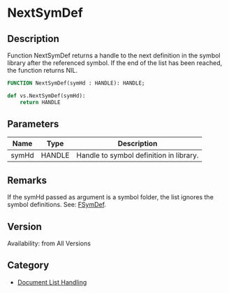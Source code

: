 # NextSymDef

## Description
Function NextSymDef returns a handle to the next definition in the symbol library after the referenced symbol. If the end of the list has been reached, the function returns NIL.

```pascal
FUNCTION NextSymDef(symHd : HANDLE): HANDLE;
```

```python
def vs.NextSymDef(symHd):
    return HANDLE
```

## Parameters
|Name|Type|Description|
|---|---|---|
|symHd|HANDLE|Handle to symbol definition in library.|

## Remarks
If the symHd passed as argument is a symbol folder, the list ignores the symbol definitions. See: [FSymDef](FSymDef.md).

## Version
Availability: from All Versions

## Category
* [Document List Handling](../Categories/Document%20List%20Handling.md)
